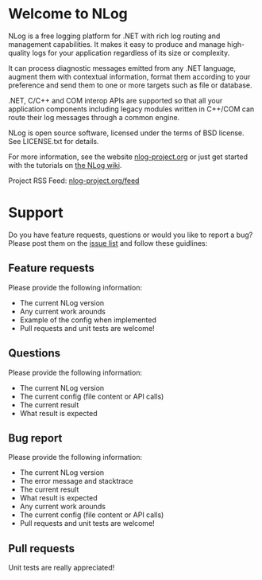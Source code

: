 Welcome to NLog
===

NLog is a free logging platform for .NET with rich log routing and management 
capabilities. It makes it easy to produce and manage high-quality logs for 
your application regardless of its size or complexity. 

It can process diagnostic messages emitted from any .NET language, augment 
them with contextual information, format them according to your preference 
and send them to one or more targets such as file or database. 

.NET, C/C++ and COM interop APIs are supported so that all your application 
components including legacy modules written in C++/COM can route their log 
messages through a common engine. 

NLog is open source software, licensed under the terms of BSD license. 
See LICENSE.txt for details.

For more information, see the website [nlog-project.org](http://nlog-project.org)
or just get started with the tutorials on [the NLog wiki](https://github.com/NLog/NLog/wiki).

Project RSS Feed: [nlog-project.org/feed](http://nlog-project.org/feed/)

Support
===
Do you have feature requests, questions or would you like to report a bug? Please post them on the [issue list](https://github.com/NLog/NLog/issues) and follow these guidlines: 

Feature requests
----
Please provide the following information:
- The current NLog version
- Any current work arounds
- Example of the config when implemented
- Pull requests and unit tests are welcome!

Questions
----
Please provide the following information:
- The current NLog version
- The current config (file content or API calls)
- The current result
- What result is expected 

 

Bug report
----
Please provide the following information:
- The current NLog version
- The error message and stacktrace
- The current result
- What result is expected 
- Any current work arounds
- The current config (file content or API calls)
- Pull requests and unit tests are welcome!



Pull requests
----
Unit tests are really appreciated! 

